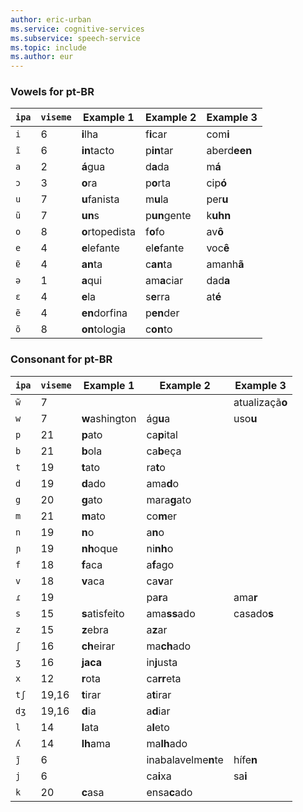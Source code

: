 ```yaml
---
author: eric-urban
ms.service: cognitive-services
ms.subservice: speech-service
ms.topic: include
ms.author: eur
---
```


### Vowels for pt-BR

| `ipa` | `viseme` | Example 1       | Example 2           | Example 3       |
|-------|----------|-----------------|---------------------|-----------------|
| `i`   | 6        | **i**lha        | f**i**car           | com**i**        |
| `ĩ`  | 6        | **in**tacto     | p**in**tar          | aberd**een**    |
| `a`   | 2        | **á**gua        | d**a**da            | m**á**          |
| `ɔ`   | 3        | **o**ra         | p**o**rta           | cip**ó**        |
| `u`   | 7        | **u**fanista    | m**u**la            | per**u**        |
| `ũ`  | 7        | **un**s         | p**un**gente        | k**uhn**        |
| `o`   | 8        | **o**rtopedista | f**o**fo            | av**ô**         |
| `e`   | 4        | **e**lefante    | el**e**fante        | voc**ê**        |
| `ɐ̃`  | 4        | **an**ta        | c**an**ta           | amanh**ã**      |
| `ə`   | 1        | **a**qui        | am**a**ciar         | dad**a**        |
| `ɛ`   | 4        | **e**la         | s**e**rra           | at**é**         |
| `ẽ`  | 4        | **en**dorfina   | p**en**der          |                 |
| `õ`  | 8        | **on**tologia   | c**on**to           |                 |

### Consonant for pt-BR

| `ipa` | `viseme` | Example 1       | Example 2           | Example 3       |
|-------|----------|-----------------|---------------------|-----------------|
| `w̃`  | 7        |                 |                     | atualizaçã**o** |
| `w`   | 7        | **w**ashington  | ág**u**a            | uso**u**        |
| `p`   | 21       | **p**ato        | ca**p**ital         |                 |
| `b`   | 21       | **b**ola        | ca**b**eça          |                 |
| `t`   | 19       | **t**ato        | ra**t**o            |                 |
| `d`   | 19       | **d**ado        | ama**d**o           |                 |
| `g`   | 20       | **g**ato        | mara**g**ato        |                 |
| `m`   | 21       | **m**ato        | co**m**er           |                 |
| `n`   | 19       | **n**o          | a**n**o             |                 |
| `ɲ`   | 19       | **nh**oque      | ni**nh**o           |                 |
| `f`   | 18       | **f**aca        | a**f**ago           |                 |
| `v`   | 18       | **v**aca        | ca**v**ar           |                 |
| `ɾ`   | 19       |                 | pa**r**a            | ama**r**        |
| `s`   | 15       | **s**atisfeito  | ama**ss**ado        | casado**s**     |
| `z`   | 15       | **z**ebra       | a**z**ar            |                 |
| `ʃ`   | 16       | **ch**eirar     | ma**ch**ado         |                 |
| `ʒ`   | 16       | **jaca**        | in**j**usta         |                 |
| `x`   | 12       | **r**ota        | ca**rr**eta         |                 |
| `tʃ`  | 19,16    | **t**irar       | a**t**irar          |                 |
| `dʒ`  | 19,16    | **d**ia         | a**d**iar           |                 |
| `l`   | 14       | **l**ata        | a**l**eto           |                 |
| `ʎ`   | 14       | **lh**ama       | ma**lh**ado         |                 |
| `j̃`  | 6        |                 | inabalavelme**n**te | hífe**n**       |
| `j`   | 6        |                 | ca**i**xa           | sa**i**         |
| `k`   | 20       | **c**asa        | ensa**c**ado        |                 |
